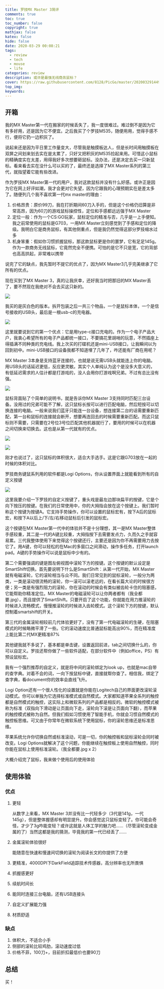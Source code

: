 ```yaml
---
title: 罗技MX Master 3简评
comments: true
toc: true
toc_number: false
copyright: true
mathjax: false
katex: false
hide: false
date: 2020-03-29 00:08:21
tags: 
  - review
  - tech
  - mouse
  - life
categories: review
description: 或许是最强无线商务鼠标？
cover: https://raw.githubusercontent.com/8128/PicGo/master/20200329144956.png
top_img:
keywords:
---
```


## 开箱

我的MX Master第一代在搬家的时候丢失了，我一度很难过。难过倒不是因为它有多好用，还是因为它不便宜。之后我买了个罗技M535，随便用用，觉得手感不行，便将它扔一边积灰了。

说起来还是因为平日里工作量变大，尽管我是触摸板达人，但是长时间用触摸板在双屏之间划来划去实在是太累了，只好又把积灰的M535捡起来用。可惜这小鼠标的精确度实在太差，用得我好多次想要砸鼠标。没办法，还是决定去买一只新鼠标。看来看去实在没什么可以买的了，最终还是选择了MX Master系列的第三代，就指望着它能有些改进。

作为罗技MX Master第一代的用户，我对这款鼠标并没有什么好感。或许正是因为它在网上好评如潮，我才会更对它失望，因为它跟我的心理预期实在是差太多了。随便列几个我不喜欢第一代mx master的理由：

1. 价格昂贵：原价99刀，我在打折期间60刀入手的，但是这个价格仍旧算是非常高昂，因为60刀的游戏鼠标操控性，定位和手感都远远强于MX Master
2. 定位一般：作为一个CS:GO玩家，鼠标定位的精准与否，几乎是一上手便知。我之前常使用的鼠标是G703，一用MX Master立刻感觉到了手感和定位的降级。我明白它是商务鼠标，有其他侧重点，但是我仍然觉得这部分罗技缩水过多
3. 机身笨重：假如你习惯抓握鼠标，那这款鼠标更是你的噩梦，它有足足145g。作为一款商务无线鼠标，它竟然完全不便携。可怕的是它不只是宽，它的背部也高高拱起，非常难以携带

说完了它的缺点，我先暂时不提它的优点了，因为MX Master3几乎完美继承了它所有的优点。

现在买到了MX Master 3，真的让我庆幸，还好我当时把那旧的MX Master丢了，要不然现在我绝对不会去买这只新的。

![](https://raw.githubusercontent.com/8128/PicGo/master/8739F928-F1CC-4175-8215-F3D0171BAAE9_1_105_c.jpeg)

我买的是灰白色的版本。拆开包装之后一共三个物品，一个是鼠标本体，一个是信号接收的USB头，最后是一根usb-c的充电器。

![](https://raw.githubusercontent.com/8128/PicGo/master/E8F71A26-CC1B-4F37-8993-2FD088766C34_1_105_c.jpeg)

这里就要说到它的第一个优点：它是用type-c接口充电的。作为一个电子产品大户，我衷心希望所有的电子产品都统一接口，不要搞花里胡哨的玩意，不然插座上得插满不同种类的充电线。我上次买的打碟机还是mini-USB接口，让我瞬间以为回到初中。mini-USB接口的设备我都不知道埋了几年了，咋还能有厂商在用呢？

MX Master 3本身是支持蓝牙连接的，也就是说无需USB头就能连上你的电脑。用USB头的话延迟更低，反应更灵敏。其实个人单纯认为这个是没多大意义的，有低延迟需求的人估计都是打游戏的，没人会用你打游戏啊兄弟。不过有总比没有强。

![](https://raw.githubusercontent.com/8128/PicGo/master/A01C1E91-35FD-460A-98C7-80B1E8D07137_1_105_c.jpeg)

鼠标背面贴了个简单的说明书，就是告诉你MX Master 3支持同时匹配三台设备。没用过的兄弟可能不了解，这只鼠标长按可以进行匹配电脑，然后短按可以切换连接的电脑。一般来说我们蓝牙只能连一台设备，想连接第二台的话需要重新匹配，第一台和鼠标的连接就会断开，想要再连回去的时候需要重新匹配。而这只鼠标则不需要，只需要在2号位3号位匹配其他机器就行了，要用的时候可以在机器之间切换来切换去。这也是从第一代就有的优点。

![](https://raw.githubusercontent.com/8128/PicGo/master/3A54E2AC-64EA-45FF-A6D6-75EB41D3D179_1_201_a.jpeg)

![](https://raw.githubusercontent.com/8128/PicGo/master/09683B04-976B-4EBC-992B-3BDAF1E147D2_1_102_o.jpeg)

刚才也说过了，这只鼠标的体积很大，适合大手选手。这是它跟G703放在一起的时候的体积对比。

罗技商务键鼠系列用的软件都是Logi Options，你从设置界面上就能看到所有的自定义按键

![](https://raw.githubusercontent.com/8128/PicGo/master/Screen%20Shot%202020-03-29%20at%2012.54.15%20AM.png)

这里我要介绍一下罗技的自定义按键了，重头戏是最左边那块扁平的按键，它是个向下按压的按键。在我们的日常使用中，你的大拇指会放在这个按键上。我们暂时称这个按键为按键A。它支持手势操作，你可以设置的鼠标宏有，按下A后的鼠标宏，和按下A以后上/下/左/右移动鼠标后引发的鼠标宏。

这个按键在MX Master第一代中的体验并不是十分理想，其一是MX Master整体手感较重，其二是一代的A键比较重，大拇指按下去需要发点力，久而久之手就容易累。三代我整体使用下来觉得这个按键还行，主要还是因为你不再需要用力去按它了。用A键，你可以轻松的在Mac的多窗口之间滑动，操作多任务，打开launch pad。A键的手势操作可以说是鼠标中少有的。

第二个需要强调的键是图左俯视图中滚轮下方的按键。这个按键的默认设定是SmartShift切换。首先要说明下什么是SmartShift：从第一代开始，MX Master就有电磁滚轮，它的滚轮相当与众不同。我们日常见到的鼠标滚轮，一般分为两类，一类是滚动很流畅的滚轮，你一滚可以滚老远的，在看长篇大论的时候很方便；另一类是有强烈阻力的滚轮，你在滚动的时候会有类似被齿轮卡住的阻塞感，它能帮助你精准定位。MX Master的电磁滚轮可以让你两者都有（我全都要.jpg），而且提供了SmartShift。只要开启了这个功能，你就能在用力推滚轮的时候进入流畅模式，慢慢推滚轮的时候进入齿轮模式。这个滚轮下方的按键，默认控制着smartshift的开关。

第三代的金属滚轮相较前几代体验更好了，没有了第一代电磁滚轮的生硬，在阻塞模式的时候略微平滑了一些。它的滚动速度比普通鼠标能高出90%，而在精准度上能比第二代MX更精准87%

其他键我就不多说了，基本都是单击键，设置返回前进，tab之间切换什么的，你可以自定义。罗技还帮你做了一些软件适配，在部分软件中（例如office，PS）有预设鼠标宏。

我有一个强烈推荐的自定义，就是将中间的滚轮绑定为look up，也就是mac自带的查字典。对着不会的词，一向下按鼠标中键，直接就帮你查了。相信我，绑定了查字典，看document你的效率会直线飞升。

Logi Option还有一个很人性化的设置就是你能在Logitech自己的界面更改滚轮滚动模式。你可以单独为它选择标准模式或自然模式。大家都知道苹果全系列的触控都是自然模式的触控，这实际上和微软系列的产品都是相反的。微软的触控模式被称为标准（双指向下滑动是让页面向下走，滚轮向下滚是让页面向下翻），而苹果的触控模式被称为自然。但我们假如习惯使用了智能手机，你就会习惯自然模式的触控板思维。可又由于你常年在微软系统下使用鼠标，你的滚轮思维还是标准思维。

苹果系统允许你切换自然或标准滚动，可是一切，你的触控板和鼠标滚轮会同时被改变。Logi Options就解决了这个问题，你能继续在触控板上使用自然触控，同时你能在鼠标上使用标准滚轮。（我全都要.jpg x 2）

大概介绍完了鼠标，我来做个使用后的使用体验

## 使用体验

### 优点

1. 更轻

   从数字上来看，MX Master 3并没有比一代轻多少（3代是141g，一代145g），但是整体握感却有明显提升。你会感觉这只鼠标变轻了。你可能会奇怪，才少了3g咋能变轻？或许这就是人体工学的魅力吧……（尽管滚轮变成金属的了）当然这都是我的猜测，毕竟我的第一代已经丢了……

2. 金属滚轮体验很好

   能随意在快速和慢速间切换的滚轮为阅读长文的你提供了方便

3. 更精准，4000DPI下DarkField追踪技术传感器，高分辨率也无所畏惧

4. 抓握感更好

5. 续航时间长

6. 能同时连接三台电脑，还有USB连接头

7. 自定义扩展能力强

8. 材质舒适

### 缺点

1. 体积大，不适合小手
2. 侧部的滚轮比较鸡肋，滚动速度过低
3. 价格不菲，100刀+，目前折扣最低价也要90刀

## 总结

买！